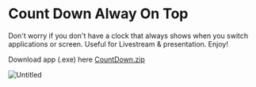 # Count Down Alway On Top

Don't worry if you don't have a clock that always shows when you switch applications or screen. Useful for Livestream & presentation. Enjoy!

Download app (.exe) here [CountDown.zip](https://github.com/vutuanhai237/Self_Driving_Car/files/4605946/CountDown.zip)

![Untitled](https://user-images.githubusercontent.com/43202025/81503607-bb55a980-930e-11ea-96f4-2680e0d3623c.png)
